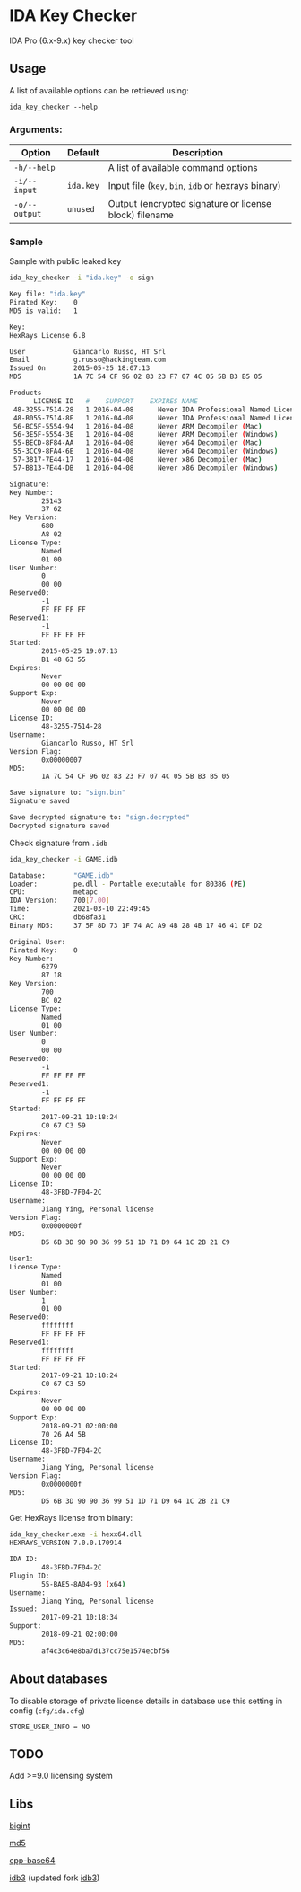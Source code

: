 # IDA Key Checker
IDA Pro (6.x-9.x) key checker tool

## Usage

A list of available options can be retrieved using:

```shell
ida_key_checker --help
```

### Arguments:

| Option        | Default   | Description                                            |
| ------------- | --------- | ------------------------------------------------------ |
| `-h/--help`   |           | A list of available command options                    |
| `-i/--input`  | `ida.key` | Input file (`key`, `bin`, `idb` or hexrays binary)     |
| `-o/--output` | `unused`  | Output (encrypted signature or license block) filename |

### Sample

Sample with public leaked key

```bash
ida_key_checker -i "ida.key" -o sign

Key file: "ida.key"
Pirated Key:    0
MD5 is valid:   1

Key:
HexRays License 6.8

User            Giancarlo Russo, HT Srl
Email           g.russo@hackingteam.com
Issued On       2015-05-25 18:07:13
MD5             1A 7C 54 CF 96 02 83 23 F7 07 4C 05 5B B3 B5 05

Products
      LICENSE ID   #    SUPPORT    EXPIRES NAME
 48-3255-7514-28   1 2016-04-08      Never IDA Professional Named License (Windows)
 48-B055-7514-8E   1 2016-04-08      Never IDA Professional Named License (Mac)
 56-BC5F-5554-94   1 2016-04-08      Never ARM Decompiler (Mac)
 56-3E5F-5554-3E   1 2016-04-08      Never ARM Decompiler (Windows)
 55-BECD-8F84-AA   1 2016-04-08      Never x64 Decompiler (Mac)
 55-3CC9-8FA4-6E   1 2016-04-08      Never x64 Decompiler (Windows)
 57-3817-7E44-17   1 2016-04-08      Never x86 Decompiler (Mac)
 57-B813-7E44-DB   1 2016-04-08      Never x86 Decompiler (Windows)

Signature:
Key Number:
        25143
        37 62
Key Version:
        680
        A8 02
License Type:
        Named
        01 00
User Number:
        0
        00 00
Reserved0:
        -1
        FF FF FF FF
Reserved1:
        -1
        FF FF FF FF
Started:
        2015-05-25 19:07:13
        B1 48 63 55
Expires:
        Never
        00 00 00 00
Support Exp:
        Never
        00 00 00 00
License ID:
        48-3255-7514-28
Username:
        Giancarlo Russo, HT Srl
Version Flag:
        0x00000007
MD5:
        1A 7C 54 CF 96 02 83 23 F7 07 4C 05 5B B3 B5 05

Save signature to: "sign.bin"
Signature saved

Save decrypted signature to: "sign.decrypted"
Decrypted signature saved
```

Check signature from `.idb`

```bash
ida_key_checker -i GAME.idb

Database:       "GAME.idb"
Loader:         pe.dll - Portable executable for 80386 (PE)
CPU:            metapc
IDA Version:    700[7.00]
Time:           2021-03-10 22:49:45
CRC:            db68fa31
Binary MD5:     37 5F 8D 73 1F 74 AC A9 4B 28 4B 17 46 41 DF D2

Original User:
Pirated Key:    0
Key Number:
        6279
        87 18
Key Version:
        700
        BC 02
License Type:
        Named
        01 00
User Number:
        0
        00 00
Reserved0:
        -1
        FF FF FF FF
Reserved1:
        -1
        FF FF FF FF
Started:
        2017-09-21 10:18:24
        C0 67 C3 59
Expires:
        Never
        00 00 00 00
Support Exp:
        Never
        00 00 00 00
License ID:
        48-3FBD-7F04-2C
Username:
        Jiang Ying, Personal license
Version Flag:
        0x0000000f
MD5:
        D5 6B 3D 90 90 36 99 51 1D 71 D9 64 1C 2B 21 C9

User1:
License Type:
        Named
        01 00
User Number:
        1
        01 00
Reserved0:
        ffffffff
        FF FF FF FF
Reserved1:
        ffffffff
        FF FF FF FF
Started:
        2017-09-21 10:18:24
        C0 67 C3 59
Expires:
        Never
        00 00 00 00
Support Exp:
        2018-09-21 02:00:00
        70 26 A4 5B
License ID:
        48-3FBD-7F04-2C
Username:
        Jiang Ying, Personal license
Version Flag:
        0x0000000f
MD5:
        D5 6B 3D 90 90 36 99 51 1D 71 D9 64 1C 2B 21 C9
```

Get HexRays license from binary:
```bash
ida_key_checker.exe -i hexx64.dll
HEXRAYS_VERSION 7.0.0.170914

IDA ID:
        48-3FBD-7F04-2C
Plugin ID:
        55-BAE5-8A04-93 (x64)
Username:
        Jiang Ying, Personal license
Issued:
        2017-09-21 10:18:34
Support:
        2018-09-21 02:00:00
MD5:
        af4c3c64e8ba7d137cc75e1574ecbf56
```

## About databases

To disable storage of private license details in database use this setting in config (`cfg/ida.cfg`)

```
STORE_USER_INFO = NO
```

## TODO

Add >=9.0 licensing system

## Libs

[bigint](https://sourceforge.net/projects/axtls/)

[md5](https://openwall.info/wiki/people/solar/software/public-domain-source-code/md5)

[cpp-base64](https://github.com/ReneNyffenegger/cpp-base64)

[idb3](https://github.com/nlitsme/idbutil) (updated fork [idb3](https://github.com/pr701/idb3))

